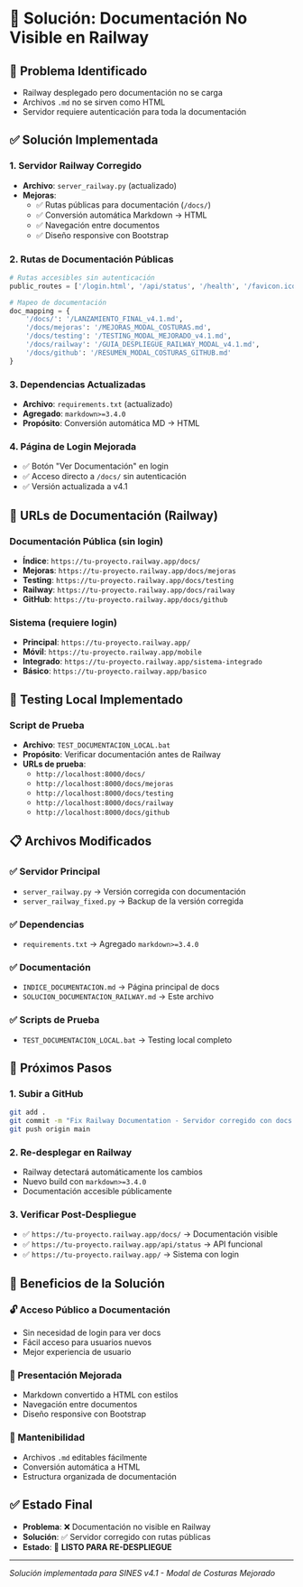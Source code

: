 # 🔧 Solución: Documentación No Visible en Railway

## 🎯 Problema Identificado
- Railway desplegado pero documentación no se carga
- Archivos `.md` no se sirven como HTML
- Servidor requiere autenticación para toda la documentación

## ✅ Solución Implementada

### 1. **Servidor Railway Corregido**
- **Archivo**: `server_railway.py` (actualizado)
- **Mejoras**:
  - ✅ Rutas públicas para documentación (`/docs/`)
  - ✅ Conversión automática Markdown → HTML
  - ✅ Navegación entre documentos
  - ✅ Diseño responsive con Bootstrap

### 2. **Rutas de Documentación Públicas**
```python
# Rutas accesibles sin autenticación
public_routes = ['/login.html', '/api/status', '/health', '/favicon.ico', '/docs']

# Mapeo de documentación
doc_mapping = {
    '/docs/': '/LANZAMIENTO_FINAL_v4.1.md',
    '/docs/mejoras': '/MEJORAS_MODAL_COSTURAS.md',
    '/docs/testing': '/TESTING_MODAL_MEJORADO_v4.1.md',
    '/docs/railway': '/GUIA_DESPLIEGUE_RAILWAY_MODAL_v4.1.md',
    '/docs/github': '/RESUMEN_MODAL_COSTURAS_GITHUB.md'
}
```

### 3. **Dependencias Actualizadas**
- **Archivo**: `requirements.txt` (actualizado)
- **Agregado**: `markdown>=3.4.0`
- **Propósito**: Conversión automática MD → HTML

### 4. **Página de Login Mejorada**
- ✅ Botón "Ver Documentación" en login
- ✅ Acceso directo a `/docs/` sin autenticación
- ✅ Versión actualizada a v4.1

## 🔗 URLs de Documentación (Railway)

### Documentación Pública (sin login)
- **Índice**: `https://tu-proyecto.railway.app/docs/`
- **Mejoras**: `https://tu-proyecto.railway.app/docs/mejoras`
- **Testing**: `https://tu-proyecto.railway.app/docs/testing`
- **Railway**: `https://tu-proyecto.railway.app/docs/railway`
- **GitHub**: `https://tu-proyecto.railway.app/docs/github`

### Sistema (requiere login)
- **Principal**: `https://tu-proyecto.railway.app/`
- **Móvil**: `https://tu-proyecto.railway.app/mobile`
- **Integrado**: `https://tu-proyecto.railway.app/sistema-integrado`
- **Básico**: `https://tu-proyecto.railway.app/basico`

## 🧪 Testing Local Implementado

### Script de Prueba
- **Archivo**: `TEST_DOCUMENTACION_LOCAL.bat`
- **Propósito**: Verificar documentación antes de Railway
- **URLs de prueba**:
  - `http://localhost:8000/docs/`
  - `http://localhost:8000/docs/mejoras`
  - `http://localhost:8000/docs/testing`
  - `http://localhost:8000/docs/railway`
  - `http://localhost:8000/docs/github`

## 📋 Archivos Modificados

### ✅ Servidor Principal
- `server_railway.py` → Versión corregida con documentación
- `server_railway_fixed.py` → Backup de la versión corregida

### ✅ Dependencias
- `requirements.txt` → Agregado `markdown>=3.4.0`

### ✅ Documentación
- `INDICE_DOCUMENTACION.md` → Página principal de docs
- `SOLUCION_DOCUMENTACION_RAILWAY.md` → Este archivo

### ✅ Scripts de Prueba
- `TEST_DOCUMENTACION_LOCAL.bat` → Testing local completo

## 🚀 Próximos Pasos

### 1. **Subir a GitHub**
```bash
git add .
git commit -m "Fix Railway Documentation - Servidor corregido con docs publicas"
git push origin main
```

### 2. **Re-desplegar en Railway**
- Railway detectará automáticamente los cambios
- Nuevo build con `markdown>=3.4.0`
- Documentación accesible públicamente

### 3. **Verificar Post-Despliegue**
- ✅ `https://tu-proyecto.railway.app/docs/` → Documentación visible
- ✅ `https://tu-proyecto.railway.app/api/status` → API funcional
- ✅ `https://tu-proyecto.railway.app/` → Sistema con login

## 🎯 Beneficios de la Solución

### 🔓 Acceso Público a Documentación
- Sin necesidad de login para ver docs
- Fácil acceso para usuarios nuevos
- Mejor experiencia de usuario

### 🎨 Presentación Mejorada
- Markdown convertido a HTML con estilos
- Navegación entre documentos
- Diseño responsive con Bootstrap

### 🔧 Mantenibilidad
- Archivos `.md` editables fácilmente
- Conversión automática a HTML
- Estructura organizada de documentación

## ✅ Estado Final

- **Problema**: ❌ Documentación no visible en Railway
- **Solución**: ✅ Servidor corregido con rutas públicas
- **Estado**: 🚀 **LISTO PARA RE-DESPLIEGUE**

---

*Solución implementada para SINES v4.1 - Modal de Costuras Mejorado* 